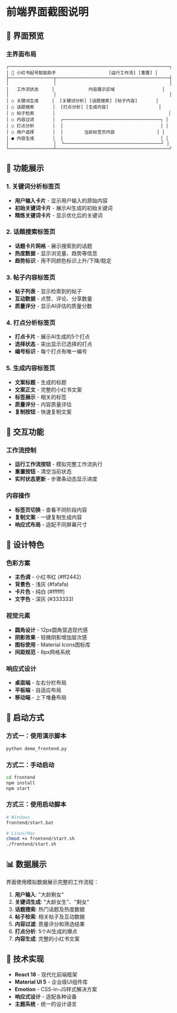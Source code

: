 # 前端界面截图说明

## 🎨 界面预览

### 主界面布局
```
┌─────────────────────────────────────────────────────────────┐
│ 🎯 小红书起号智能助手                    [运行工作流] [重置] │
├─────────────────┬───────────────────────────────────────────┤
│                 │                                           │
│   工作流状态     │             内容展示区域                  │
│                 │                                           │
│ ○ 关键词生成     │  [关键词分析] [话题搜索] [帖子内容]       │
│ ○ 话题搜索       │  [打点分析] [生成内容]                   │
│ ○ 帖子检索       │                                           │
│ ○ 内容过滤       │  ┌─────────────────────────────────────┐ │
│ ○ 打点分析       │  │                                     │ │
│ ○ 用户选择       │  │        当前标签页内容                │ │
│ ● 内容生成       │  │                                     │ │
│                 │  └─────────────────────────────────────┘ │
└─────────────────┴───────────────────────────────────────────┘
```

## 📱 功能展示

### 1. 关键词分析标签页
- **用户输入卡片** - 显示用户输入的原始内容
- **初始关键词卡片** - 展示AI生成的初始关键词
- **精炼关键词卡片** - 显示优化后的关键词

### 2. 话题搜索标签页
- **话题卡片网格** - 展示搜索到的话题
- **热度数据** - 显示浏览量、趋势等信息
- **趋势标识** - 用不同颜色标识上升/下降/稳定

### 3. 帖子内容标签页
- **帖子列表** - 显示检索到的帖子
- **互动数据** - 点赞、评论、分享数量
- **质量评分** - 显示AI评估的质量分数

### 4. 打点分析标签页
- **打点卡片** - 展示AI生成的5个打点
- **选择状态** - 突出显示已选择的打点
- **编号标识** - 每个打点有唯一编号

### 5. 生成内容标签页
- **文案标题** - 生成的标题
- **文案正文** - 完整的小红书文案
- **标签展示** - 相关的标签
- **质量评分** - 内容质量评估
- **复制按钮** - 快速复制文案

## 🎯 交互功能

### 工作流控制
- **运行工作流按钮** - 模拟完整工作流执行
- **重置按钮** - 清空当前状态
- **实时状态更新** - 步骤条动态显示进度

### 内容操作
- **标签页切换** - 查看不同阶段内容
- **复制文案** - 一键复制生成内容
- **响应式布局** - 适配不同屏幕尺寸

## 🎨 设计特色

### 色彩方案
- **主色调** - 小红书红 (#ff2442)
- **背景色** - 浅灰 (#fafafa)
- **卡片色** - 纯白 (#ffffff)
- **文字色** - 深灰 (#333333)

### 视觉元素
- **圆角设计** - 12px圆角营造现代感
- **阴影效果** - 轻微阴影增加层次感
- **图标使用** - Material Icons图标库
- **间距规范** - 8px网格系统

### 响应式设计
- **桌面端** - 左右分栏布局
- **平板端** - 自适应布局
- **移动端** - 上下堆叠布局

## 🚀 启动方式

### 方式一：使用演示脚本
```bash
python demo_frontend.py
```

### 方式二：手动启动
```bash
cd frontend
npm install
npm start
```

### 方式三：使用启动脚本
```bash
# Windows
frontend/start.bat

# Linux/Mac
chmod +x frontend/start.sh
./frontend/start.sh
```

## 📊 数据展示

界面使用模拟数据展示完整的工作流程：

1. **用户输入**: "大龄剩女"
2. **关键词生成**: "大龄女生"、"剩女"
3. **话题搜索**: 热门话题及热度数据
4. **帖子检索**: 相关帖子及互动数据
5. **内容过滤**: 质量评分和筛选结果
6. **打点分析**: 5个AI生成的爆点
7. **内容生成**: 完整的小红书文案

## 🔧 技术实现

- **React 18** - 现代化前端框架
- **Material UI 5** - 企业级UI组件库
- **Emotion** - CSS-in-JS样式解决方案
- **响应式设计** - 适配各种设备
- **主题系统** - 统一的设计语言 